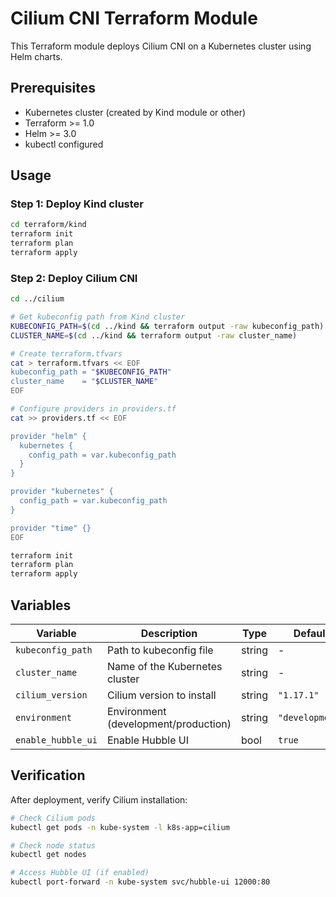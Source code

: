 # Cilium CNI Terraform Module

This Terraform module deploys Cilium CNI on a Kubernetes cluster using Helm charts.

## Prerequisites

- Kubernetes cluster (created by Kind module or other)
- Terraform >= 1.0
- Helm >= 3.0
- kubectl configured

## Usage

### Step 1: Deploy Kind cluster

```bash
cd terraform/kind
terraform init
terraform plan
terraform apply
```

### Step 2: Deploy Cilium CNI

```bash
cd ../cilium

# Get kubeconfig path from Kind cluster
KUBECONFIG_PATH=$(cd ../kind && terraform output -raw kubeconfig_path)
CLUSTER_NAME=$(cd ../kind && terraform output -raw cluster_name)

# Create terraform.tfvars
cat > terraform.tfvars << EOF
kubeconfig_path = "$KUBECONFIG_PATH"
cluster_name    = "$CLUSTER_NAME"
EOF

# Configure providers in providers.tf
cat >> providers.tf << EOF

provider "helm" {
  kubernetes {
    config_path = var.kubeconfig_path
  }
}

provider "kubernetes" {
  config_path = var.kubeconfig_path
}

provider "time" {}
EOF

terraform init
terraform plan
terraform apply
```

## Variables

| Variable | Description | Type | Default | Required |
|----------|-------------|------|---------|----------|
| `kubeconfig_path` | Path to kubeconfig file | string | - | yes |
| `cluster_name` | Name of the Kubernetes cluster | string | - | yes |
| `cilium_version` | Cilium version to install | string | `"1.17.1"` | no |
| `environment` | Environment (development/production) | string | `"development"` | no |
| `enable_hubble_ui` | Enable Hubble UI | bool | `true` | no |

## Verification

After deployment, verify Cilium installation:

```bash
# Check Cilium pods
kubectl get pods -n kube-system -l k8s-app=cilium

# Check node status
kubectl get nodes

# Access Hubble UI (if enabled)
kubectl port-forward -n kube-system svc/hubble-ui 12000:80
```
